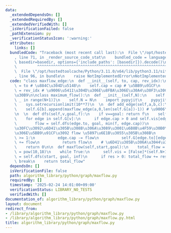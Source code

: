 ```yaml
---
data:
  _extendedDependsOn: []
  _extendedRequiredBy: []
  _extendedVerifiedWith: []
  _isVerificationFailed: false
  _pathExtension: py
  _verificationStatusIcon: ':warning:'
  attributes:
    links: []
  bundledCode: "Traceback (most recent call last):\n  File \"/opt/hostedtoolcache/Python/3.11.0/x64/lib/python3.11/site-packages/onlinejudge_verify/documentation/build.py\"\
    , line 71, in _render_source_code_stat\n    bundled_code = language.bundle(stat.path,\
    \ basedir=basedir, options={'include_paths': [basedir]}).decode()\n          \
    \         ^^^^^^^^^^^^^^^^^^^^^^^^^^^^^^^^^^^^^^^^^^^^^^^^^^^^^^^^^^^^^^^^^^^^^^^^^^^^^^^^^\n\
    \  File \"/opt/hostedtoolcache/Python/3.11.0/x64/lib/python3.11/site-packages/onlinejudge_verify/languages/python.py\"\
    , line 96, in bundle\n    raise NotImplementedError\nNotImplementedError\n"
  code: "class maxflow_edge:\n  def __init__(self, to, cap, rev_idx):\n    self.to\
    \ = to # \u884C\u304D\u5148\n    self.cap = cap # \u5BB9\u91CF\n    self.rev_idx\
    \ = rev_idx # \u9006\u5411\u304D\u306E\u8FBA\u306E\u30A4\u30F3\u30C7\u30C3\u30AF\
    \u30B9\n\nclass maximum_flow():\n  def __init__(self,N):\n    self.G = [[] for\
    \ _ in range(N+1)]\n    self.N = N\n    import pypyjit\n    pypyjit.set_param('max_unroll_recursion=-1')\n\
    \    sys.setrecursionlimit(10**7)\n  \n  def add_edge(self,a,b,c):\n    self.G[a].append(maxflow_edge(b,c,len(self.G[b])))\n\
    \    self.G[b].append(maxflow_edge(a,0,len(self.G[a])-1)) # \u9006\u5411\u304D\
    \n  \n  def dfs(self,v,goal,f):\n    if v==goal: return f\n    self.vis[v] = True\n\
    \    for edge in self.G[v]:\n      if edge.cap > 0 and self.vis[edge.to] == False:\n\
    \        flow = self.dfs(edge.to, goal, min(f, edge.cap))\n        # \u30D5\u30ED\
    \u30FC\u3092\u6D41\u305B\u308B\u306A\u3089\u3001\u6B8B\u4F59\u30B0\u30E9\u30D5\
    \u306E\u5BB9\u91CF\u3092 flow \u5897\u6E1B\u3055\u305B\u308B\n        if flow\
    \ >= 1:\n          edge.cap -= flow\n          self.G[edge.to][edge.rev_idx].cap\
    \ += flow\n          return flow\n    # \u6D41\u305B\u306A\u3044\u306A\u3089\n\
    \    return 0\n\n  def maxflow(self,start,goal):\n    total_flow = 0\n    inf\
    \ = pow(10,18)\n    while True:\n      self.vis = [False]*(self.N+1)\n      res\
    \ = self.dfs(start, goal, inf)\n      if res > 0: total_flow += res\n      else:\
    \ break\n    return total_flow"
  dependsOn: []
  isVerificationFile: false
  path: algorithm_library/python/graph/maxflow.py
  requiredBy: []
  timestamp: '2025-02-24 14:01:00+09:00'
  verificationStatus: LIBRARY_NO_TESTS
  verifiedWith: []
documentation_of: algorithm_library/python/graph/maxflow.py
layout: document
redirect_from:
- /library/algorithm_library/python/graph/maxflow.py
- /library/algorithm_library/python/graph/maxflow.py.html
title: algorithm_library/python/graph/maxflow.py
---
```

